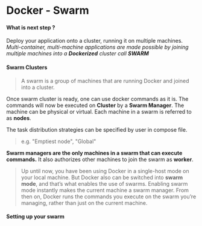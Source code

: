 # Docker - Swarm

#### What is next step ?

Deploy your application onto a cluster, running it on multiple machines. *Multi-container, multi-machine applications are made possible by joining multiple machines into a **Dockerized** cluster call **SWARM***



#### Swarm Clusters 

> A swarm is a group of machines that are running Docker and joined into a cluster.

Once swarm cluster is ready, one can use docker commands as it is. The commands will now be executed on **Cluster** by a **Swarm Manager**. The machine can be physical or virtual. Each machine in a swarm is referred to as **nodes**.

The task distribution strategies can be specified by user in compose file.

> e.g. "Emptiest node", "Global"

**Swarm managers are the only machines in  a swarm that can execute commands.**  It also authorizes other machines to join the swarm as **worker**.

> Up until now, you have been using Docker in a single-host mode on your local machine. But Docker also can be switched into **swarm mode**, and that’s what enables the use of swarms. Enabling swarm mode instantly makes the current machine a swarm manager. From then on, Docker runs the commands you execute on the swarm you’re managing, rather than just on the current machine. 



#### Setting up your swarm

